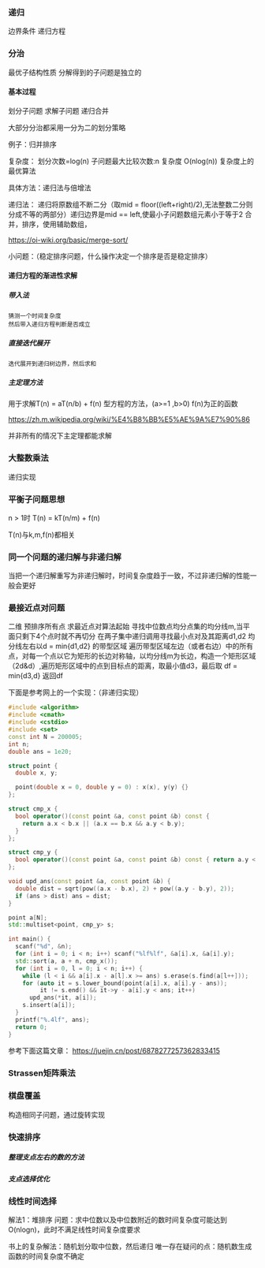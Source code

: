 ### 递归
边界条件
递归方程

### 分治

最优子结构性质
分解得到的子问题是独立的


#### 基本过程

划分子问题
求解子问题
递归合并


大部分分治都采用一分为二的划分策略

例子：归并排序


复杂度：
划分次数=log(n)
子问题最大比较次数:n
复杂度 O(nlog(n))
复杂度上的最优算法


具体方法：递归法与倍增法

递归法：
	递归将原数组不断二分（取mid = floor((left+right)/2),无法整数二分则分成不等的两部分）递归边界是mid == left,使最小子问题数组元素小于等于2
	合并，排序，使用辅助数组，


https://oi-wiki.org/basic/merge-sort/


小问题：（稳定排序问题，什么操作决定一个排序是否是稳定排序）



#### 递归方程的渐进性求解
##### 带入法
	猜测一个时间复杂度
	然后带入递归方程判断是否成立

##### 直接迭代展开
	迭代展开到递归树边界，然后求和

##### 主定理方法
用于求解T(n) = aT(n/b) + f(n) 型方程的方法，(a>=1 ,b>0) f(n)为正的函数

https://zh.m.wikipedia.org/wiki/%E4%B8%BB%E5%AE%9A%E7%90%86

并非所有的情况下主定理都能求解






### 大整数乘法
递归实现



### 平衡子问题思想

n > 1时
T(n) = kT(n/m) + f(n)  

T(n)与k,m,f(n)都相关



### 同一个问题的递归解与非递归解
当把一个递归解重写为非递归解时，时间复杂度趋于一致，不过非递归解的性能一般会更好



### 最接近点对问题
二维
	预排序所有点
	求最近点对算法起始
	寻找中位数点均分点集的均分线m,当平面只剩下4个点时就不再切分
	在两子集中递归调用寻找最小点对及其距离d1,d2
	均分线左右以d = min{d1,d2} 的带型区域
	遍历带型区域左边（或者右边）中的所有点，对每一个点以它为矩形的长边对称轴，以均分线m为长边，构造一个矩形区域（2d&d）,遍历矩形区域中的点到目标点的距离，取最小值d3，最后取 df = min{d3,d}
	返回df

下面是参考网上的一个实现：（非递归实现）
```cpp
#include <algorithm>
#include <cmath>
#include <cstdio>
#include <set>
const int N = 200005;
int n;
double ans = 1e20;

struct point {
  double x, y;

  point(double x = 0, double y = 0) : x(x), y(y) {}
};

struct cmp_x {
  bool operator()(const point &a, const point &b) const {
    return a.x < b.x || (a.x == b.x && a.y < b.y);
  }
};

struct cmp_y {
  bool operator()(const point &a, const point &b) const { return a.y < b.y; }
};

void upd_ans(const point &a, const point &b) {
  double dist = sqrt(pow((a.x - b.x), 2) + pow((a.y - b.y), 2));
  if (ans > dist) ans = dist;
}

point a[N];
std::multiset<point, cmp_y> s;

int main() {
  scanf("%d", &n);
  for (int i = 0; i < n; i++) scanf("%lf%lf", &a[i].x, &a[i].y);
  std::sort(a, a + n, cmp_x());
  for (int i = 0, l = 0; i < n; i++) {
    while (l < i && a[i].x - a[l].x >= ans) s.erase(s.find(a[l++]));
    for (auto it = s.lower_bound(point(a[i].x, a[i].y - ans));
         it != s.end() && it->y - a[i].y < ans; it++)
      upd_ans(*it, a[i]);
    s.insert(a[i]);
  }
  printf("%.4lf", ans);
  return 0;
}
```
参考下面这篇文章：
https://juejin.cn/post/6878277257362833415

### Strassen矩阵乘法


### 棋盘覆盖
构造相同子问题，通过旋转实现


### 快速排序

##### 整理支点左右的数的方法


##### 支点选择优化


### 线性时间选择


解法1：堆排序
问题：求中位数以及中位数附近的数时间复杂度可能达到O(nlogn)，此时不满足线性时间复杂度要求

书上的复杂解法：随机划分取中位数，然后递归
唯一存在疑问的点：随机数生成函数的时间复杂度不确定